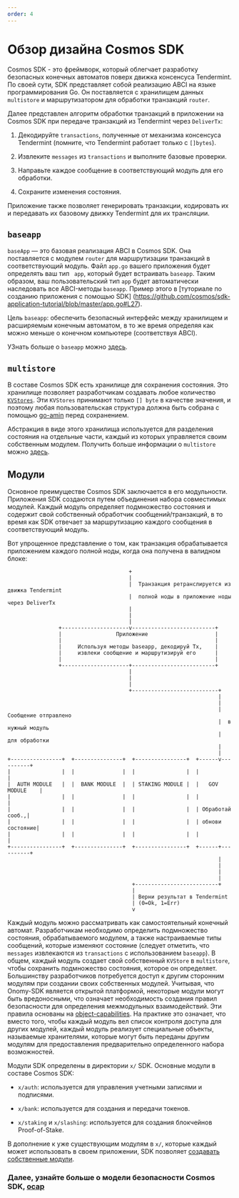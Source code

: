 ```yaml
---
order: 4
---
```


# Обзор дизайна Cosmos SDK

Cosmos SDK - это фреймворк, который облегчает разработку безопасных конечных автоматов поверх движка консенсуса Tendermint. По своей сути, SDK представляет собой реализацию ABCI на языке программирования Go. Он поставляется с хранилищем данных `multistore` и маршрутизатором для обработки транзакций `router`.

Далее представлен алгоритм обработки транзакций в приложении на Cosmos SDK при передаче транзакций из Tendermint через `DeliverTx`:

1. Декодируйте `transactions`, полученные от механизма консенсуса Tendermint (помните, что Tendermint работает только с `[]bytes`).

2. Извлеките `messages` из `transactions` и выполните базовые проверки.

3. Направьте каждое сообщение в соответствующий модуль для его обработки.

4. Сохраните изменения состояния.

Приложение также позволяет генерировать транзакции, кодировать их и передавать их базовому движку Tendermint для их трансляции.

## `baseapp`

`baseApp` — это базовая реализация ABCI в Cosmos SDK. Она поставляется с модулем `router` для маршрутизации транзакций в соответствующий модуль. Файл `app.go` вашего приложения будет определять ваш тип ` app`, который будет встраивать `baseapp`. Таким образом, ваш пользовательский тип `app` будет автоматически наследовать все ABCI-методы `baseapp`. Пример этого в [туториале по созданию приложения с помощью SDK] (https://github.com/cosmos/sdk-application-tutorial/blob/master/app.go#L27).

Цель `baseapp`: обеспечить безопасный интерфейс между хранилищем и расширяемым конечным автоматом, в то же время определяя как можно меньше о конечном компьютере (соответствуя ABCI).

УЗнать больше о `baseapp` можно [здесь](../concepts/baseapp.md).

## `multistore`

В составе Cosmos SDK есть хранилище для сохранения состояния. Это хранилище позволяет разработчикам создавать любое количество [`KVStores`](https://github.com/blocklayerhq/chainkit). Эти `KVStores` принимают только `[] byte` в качестве значения, и поэтому любая пользовательская структура должна быть собрана с помощью [go-amin](https://github.com/tendermint/go-amino) перед сохранением.

Абстракция в виде этого хранилища используется для разделения состояния на отдельные части, каждый из которых управляется своим собственным модулем. Получить больше информации о `multistore` можно [здесь](../concepts/store.md).

## Модули

Основное преимуществе Cosmos SDK заключается в его модульности. Приложения SDK создаются путем объединения набора совместимых модулей. Каждый модуль определяет подмножество состояния и содержит свой собственный обработчик сообщений/транзакций, в то время как SDK отвечает за маршрутизацию каждого сообщения в соответствующий модуль.

Вот упрощенное представление о том, как транзакция обрабатывается приложением каждого полной ноды, когда она получена в валидном блоке:


```
                                      +
                                      |
                                      |  Транзакция ретранслируется из движка Tendermint
                                      |  полной ноды в приложение ноды через DeliverTx
                                      |  
                                      |
                                      |
                +---------------------v--------------------------+
                |                 Приложение                     |
                |                                                |
                |     Используя методы baseapp, декодируй Tx,    |
                |     извлеки сообщение и маршрутизируй его      |
                |                                                |
                +---------------------+--------------------------+
                                      |
                                      |
                                      |
                                      +---------------------------+
                                                                  |
                                                                  |
                                                                  |  Сообщение отправлено
                                                                  |  в нужный модуль
                                                                  |  для обработки
                                                                  |
                                                                  |
+----------------+  +---------------+  +----------------+  +------v----------+
|                |  |               |  |                |  |                 |
|  AUTH MODULE   |  |  BANK MODULE  |  | STAKING MODULE |  |   GOV MODULE    |
|                |  |               |  |                |  |                 |
|                |  |               |  |                |  | Обработай сооб.,|
|                |  |               |  |                |  | обнови состояние|
|                |  |               |  |                |  |                 |
+----------------+  +---------------+  +----------------+  +------+----------+
                                                                  |
                                                                  |
                                                                  |
                                                                  |
                                       +--------------------------+
                                       |
                                       | Верни результат в Tendermint
                                       | (0=Ok, 1=Err)
                                       v
```

Каждый модуль можно рассматривать как самостоятельный конечный автомат. Разработчикам необходимо определить подмножество состояния, обрабатываемого модулем, а также настраиваемые типы сообщений, которые изменяют состояние (следует отметить, что `messages` извлекаются из `transactions` с использованием `baseapp`). В общем, каждый модуль создает свой собственный `KVStore` в `multistore`, чтобы сохранить подмножество состояния, которое он определяет. Большинству разработчиков потребуется доступ к другим сторонним модулям при создании своих собственных модулей. Учитывая, что Onomy-SDK является открытой платформой, некоторые модули могут быть вредоносными, что означает необходимость создания правил безопасности для определения межмодульных взаимодействий. Эти правила основаны на [object-capabilities](../core/ocap.md). На практике это означает, что вместо того, чтобы каждый модуль вел список контроля доступа для других модулей, каждый модуль реализует специальные объекты, называемые хранителями, которые могут быть переданы другим модулям для предоставления предварительно определенного набора возможностей.

Модули SDK определены в директории `x/` SDK. Основные модули в составе Cosmos SDK:

- `x/auth`: используется для управления учетными записями и подписями.

- `x/bank`: используется для создания и передачи токенов.

- `x/staking` и `x/slashing`: используется для создания блокчейнов Proof-of-Stake.

В дополнение к уже существующим модулям в `x/`, которые каждый может использовать в своем приложении, SDK позволяет [создавать собственные модули](https://cosmos.network/docs/tutorial/keeper.html).


### Далее, узнайте больше о модели безопасности Cosmos SDK, [ocap](./ocap.md)
